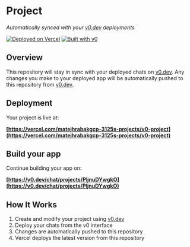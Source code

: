# Project

*Automatically synced with your [v0.dev](https://v0.dev) deployments*

[![Deployed on Vercel](https://img.shields.io/badge/Deployed%20on-Vercel-black?style=for-the-badge&logo=vercel)](https://vercel.com/matejhrabakgcp-3125s-projects/v0-project)
[![Built with v0](https://img.shields.io/badge/Built%20with-v0.dev-black?style=for-the-badge)](https://v0.dev/chat/projects/PljnuDYwgkO)

## Overview

This repository will stay in sync with your deployed chats on [v0.dev](https://v0.dev).
Any changes you make to your deployed app will be automatically pushed to this repository from [v0.dev](https://v0.dev).

## Deployment

Your project is live at:

**[https://vercel.com/matejhrabakgcp-3125s-projects/v0-project](https://vercel.com/matejhrabakgcp-3125s-projects/v0-project)**

## Build your app

Continue building your app on:

**[https://v0.dev/chat/projects/PljnuDYwgkO](https://v0.dev/chat/projects/PljnuDYwgkO)**

## How It Works

1. Create and modify your project using [v0.dev](https://v0.dev)
2. Deploy your chats from the v0 interface
3. Changes are automatically pushed to this repository
4. Vercel deploys the latest version from this repository